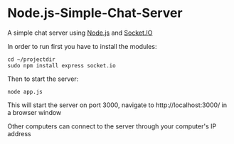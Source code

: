 Node.js-Simple-Chat-Server
===========================

A simple chat server using [Node.js](http://nodejs.org/) and [Socket.IO](http://socket.io/)

In order to run first you have to install the modules:

    cd ~/projectdir
    sudo npm install express socket.io
  
Then to start the server:

    node app.js
    
This will start the server on port 3000, navigate to http://localhost:3000/ in a browser window

Other computers can connect to the server through your computer's IP address
